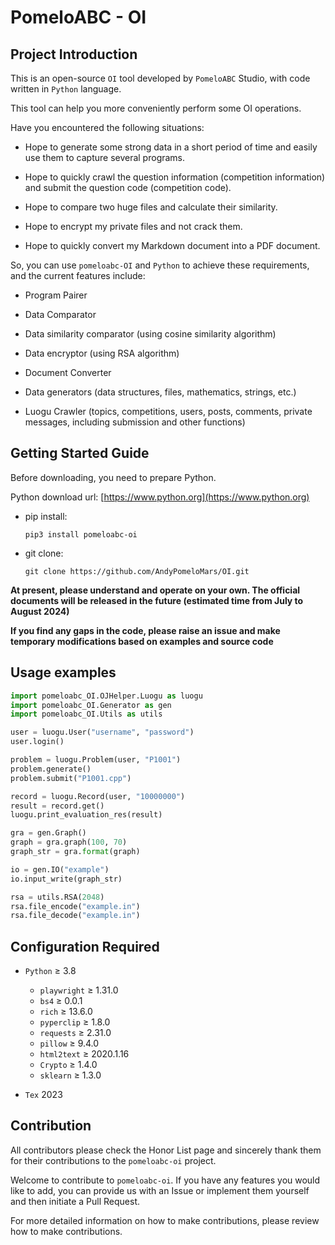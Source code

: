 # PomeloABC - OI

## Project Introduction

This is an open-source `OI` tool developed by `PomeloABC` Studio, with code written in `Python` language.

This tool can help you more conveniently perform some OI operations.

Have you encountered the following situations:

- Hope to generate some strong data in a short period of time and easily use them to capture several programs.

- Hope to quickly crawl the question information (competition information) and submit the question code (competition code).

- Hope to compare two huge files and calculate their similarity.

- Hope to encrypt my private files and not crack them.

- Hope to quickly convert my Markdown document into a PDF document.

So, you can use `pomeloabc-OI` and `Python` to achieve these requirements, and the current features include:

- Program Pairer

- Data Comparator

- Data similarity comparator (using cosine similarity algorithm)

- Data encryptor (using RSA algorithm)

- Document Converter

- Data generators (data structures, files, mathematics, strings, etc.)

- Luogu Crawler (topics, competitions, users, posts, comments, private messages, including submission and other functions)

## Getting Started Guide

Before downloading, you need to prepare Python.

Python download url: [https://www.python.org](https://www.python.org)

- pip install:

    `pip3 install pomeloabc-oi`

- git clone:

    `git clone https://github.com/AndyPomeloMars/OI.git`

**At present, please understand and operate on your own. The official documents will be released in the future (estimated time from July to August 2024)**

**If you find any gaps in the code, please raise an issue and make temporary modifications based on examples and source code**

## Usage examples

```python
import pomeloabc_OI.OJHelper.Luogu as luogu
import pomeloabc_OI.Generator as gen
import pomeloabc_OI.Utils as utils

user = luogu.User("username", "password")
user.login()

problem = luogu.Problem(user, "P1001")
problem.generate()
problem.submit("P1001.cpp")

record = luogu.Record(user, "10000000")
result = record.get()
luogu.print_evaluation_res(result)

gra = gen.Graph()
graph = gra.graph(100, 70)
graph_str = gra.format(graph)

io = gen.IO("example")
io.input_write(graph_str)

rsa = utils.RSA(2048)
rsa.file_encode("example.in")
rsa.file_decode("example.in")
```

## Configuration Required

- `Python` $\geq$ 3.8
    - `playwright` $\geq$ $1.31.0$
    - `bs4` $\geq$ $0.0.1$
    - `rich` $\geq$ $13.6.0$
    - `pyperclip` $\geq$ $1.8.0$
    - `requests` $\geq$ $2.31.0$
    - `pillow` $\geq$ $9.4.0$
    - `html2text` $\geq$ $2020.1.16$
    - `Crypto` $\geq$ $1.4.0$
    - `sklearn` $\geq$ $1.3.0$

- `Tex` $2023$

## Contribution

All contributors please check the Honor List page and sincerely thank them for their contributions to the `pomeloabc-oi` project.

Welcome to contribute to `pomeloabc-oi`. If you have any features you would like to add, you can provide us with an Issue or implement them yourself and then initiate a Pull Request.

For more detailed information on how to make contributions, please review how to make contributions.